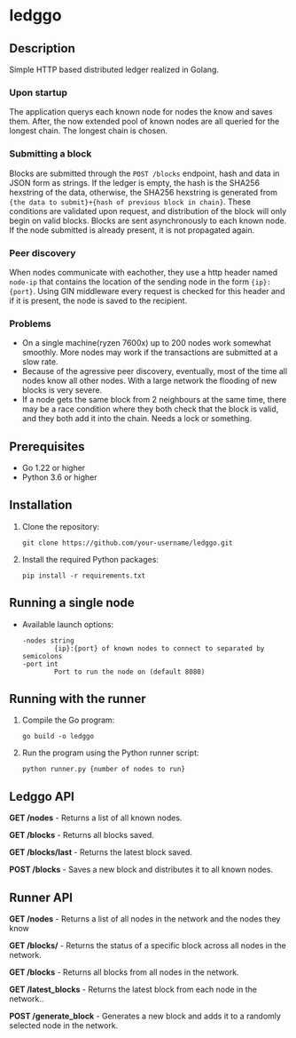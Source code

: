 # ledggo

## Description
Simple HTTP based distributed ledger realized in Golang.

### Upon startup
The application querys each known node for nodes the know and saves them. After, the now extended pool of known nodes are all queried for the longest chain. The longest chain is chosen.

### Submitting a block
Blocks are submitted through the ```POST /blocks``` endpoint, hash and data in JSON form as strings. If the ledger is empty, the hash is the SHA256 hexstring of the data, otherwise, the SHA256 hexstring is generated from ```{the data to submit}+{hash of previous block in chain}```. These conditions are validated upon request, and distribution of the block will only begin on valid blocks. Blocks are sent asynchronously to each known node. If the node submitted is already present, it is not propagated again.

### Peer discovery
When nodes communicate with eachother, they use a http header named ```node-ip``` that contains the location of the sending node in the form ```{ip}:{port}```. Using GIN middleware every request is checked for this header and if it is present, the node is saved to the recipient.

### Problems
* On a single machine(ryzen 7600x) up to 200 nodes work somewhat smoothly. More  nodes may work if the transactions are submitted at a slow rate.
* Because of the agressive peer discovery, eventually, most of the time all nodes know all other nodes. With a large network the flooding of new blocks is very severe.
* If a node gets the same block from 2 neighbours at the same time, there may be a race condition where they both check that the block is valid, and they both add it into the chain. Needs a lock or something.

## Prerequisites
- Go 1.22 or higher
- Python 3.6 or higher

## Installation
1. Clone the repository:
    ```shell
    git clone https://github.com/your-username/ledggo.git
    ```

2. Install the required Python packages:
    ```shell
    pip install -r requirements.txt
    ```

## Running a single node
* Available launch options:

    ```shell
    -nodes string
            {ip}:{port} of known nodes to connect to separated by semicolons
    -port int
            Port to run the node on (default 8080)
    ```
   
## Running with the runner
1. Compile the Go program:
    ```shell
    go build -o ledggo
    ```

2. Run the program using the Python runner script:
    ```shell
    python runner.py {number of nodes to run}
    ```

## Ledggo API
**GET /nodes** - Returns a list of all known nodes.

**GET /blocks** - Returns all blocks saved.

**GET /blocks/last** - Returns the latest block saved.

**POST /blocks** - Saves a new block and distributes it to all known nodes.

## Runner API
**GET /nodes** - Returns a list of all nodes in the network and the nodes they know

**GET /blocks/<hash>** - Returns the status of a specific block across all nodes in the network.

**GET /blocks** - Returns all blocks from all nodes in the network.

**GET /latest_blocks** - Returns the latest block from each node in the network..

**POST /generate_block** - Generates a new block and adds it to a randomly selected node in the network.
